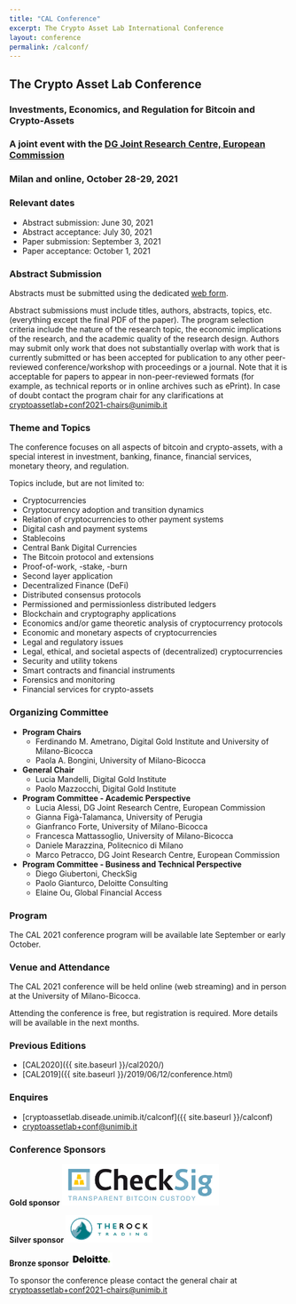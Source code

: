 ```yaml
---
title: "CAL Conference"
excerpt: The Crypto Asset Lab International Conference
layout: conference
permalink: /calconf/
---
```


<!--
[![CAL2020](/img/cal2020/CAL2020_call_for_paper_JRCV2.jpg){:class="img-responsive"}]({{ site.baseurl }}/cal2020/)

<a href="https://twitter.com/CryptoAssetLab/status/1288498668891525125">
  <img src="/img/cal2020/twitter.png" width="30" height="30%">
</a>
<a href="https://www.linkedin.com/events/6694264839734382592">
  <img src="/img/cal2020/LinkedIn.png" width="30" height="30%">
</a>
<a href="https://www.facebook.com/events/227957534980496">
  <img src="/img/cal2020/facebook.png" width="30" height="30%">
</a>
<a href="https://inomics.com/conference/2nd-crypto-asset-lab-conference-1478634">
  <img src="/img/cal2020/inomics.jpg" width="100" height="100%">
</a>
<a href="https://www.eventbrite.com/e/the-2nd-crypto-asset-lab-conference-tickets-114668123444">
  <img src="/img/cal2020/eventbrite.png" 
  width="30" height="30%">
</a>
<a href="https://www.eventbrite.com/e/the-2nd-crypto-asset-lab-conference-registration-114668123444" class="btn btn-primary btn-xl" text-align="right">Free Registration</a>
-->

## __The Crypto Asset Lab Conference__

### Investments, Economics, and Regulation for Bitcoin and Crypto-Assets

### A joint event with the [DG Joint Research Centre, European Commission](https://ec.europa.eu/knowledge4policy/organisation/jrc-joint-research-centre_en)

### Milan and online, October 28-29, 2021

### Relevant dates

* Abstract submission: June 30, 2021
* Abstract acceptance: July 30, 2021
* Paper submission: September 3, 2021
* Paper acceptance: October 1, 2021

### Abstract Submission

Abstracts must be submitted using the dedicated
[web form](https://forms.gle/r8GFncNuSgjqWbEn7).

Abstract submissions must include titles, authors, abstracts,
topics, etc.
(everything except the final PDF of the paper).
The program selection criteria include
the nature of the research topic, the economic implications
of the research, and the academic quality of the research design.
Authors may submit only work that does not substantially overlap
with work that is currently submitted or has been accepted for
publication to any other peer-reviewed conference/workshop with
proceedings or a journal. Note that it is acceptable
for papers to appear in non-peer-reviewed formats
(for example, as technical reports or in online archives such as ePrint).
In case of doubt contact the program chair for any clarifications at
[cryptoassetlab+conf2021-chairs@unimib.it](mailto:cryptoassetlab+conf2021-chairs@unimib.it)

### Theme and Topics

The conference focuses on all aspects of bitcoin and crypto-assets,
with a special interest in investment, banking, finance, financial services, monetary theory, and regulation.

<!--Empirical works, fundamental theory approaches, and real-world case studies are all encouraged, with interdisciplinary efforts being particularly appreciated.-->

Topics include, but are not limited to:

* Cryptocurrencies
* Cryptocurrency adoption and transition dynamics
* Relation of cryptocurrencies to other payment systems
* Digital cash and payment systems
* Stablecoins
* Central Bank Digital Currencies
* The Bitcoin protocol and extensions
* Proof-of-work, -stake, -burn
* Second layer application
* Decentralized Finance (DeFi)
* Distributed consensus protocols
* Permissioned and permissionless distributed ledgers
* Blockchain and cryptography applications
* Economics and/or game theoretic analysis of cryptocurrency protocols
* Economic and monetary aspects of cryptocurrencies
* Legal and regulatory issues
* Legal, ethical, and societal aspects of (decentralized) cryptocurrencies
* Security and utility tokens
* Smart contracts and financial instruments
* Forensics and monitoring
* Financial services for crypto-assets

### Organizing Committee

* __Program Chairs__
  * Ferdinando M. Ametrano, Digital Gold Institute and University of Milano-Bicocca
  * Paola A. Bongini, University of Milano-Bicocca
* __General Chair__
  * Lucia Mandelli, Digital Gold Institute
  * Paolo Mazzocchi, Digital Gold Institute
* __Program Committee - Academic Perspective__
  * Lucia Alessi, DG Joint Research Centre, European Commission
  * Gianna Figà-Talamanca, University of Perugia
  * Gianfranco Forte, University of Milano-Bicocca
  * Francesca Mattassoglio, University of Milano-Bicocca
  * Daniele Marazzina, Politecnico di Milano
  * Marco Petracco, DG Joint Research Centre, European Commission
* __Program Committee - Business and Technical Perspective__
  * Diego Giubertoni, CheckSig
  * Paolo Gianturco, Deloitte Consulting
  * Elaine Ou, Global Financial Access

<!--
  * Filippo Annunziata, Bocconi University (TBC)
  * Fabio Bellini, University of Milano-Bicocca (TBC)
  * Luca Fantacci, Bocconi University (TBC)
  * Paolo Giudici, University of Pavia (TBC)
  * Andrea Perrone, Università Cattolica del Sacro Cuore (TBC)
  * Antonella Sciarrone Alibrandi, Università Cattolica del Sacro Cuore

  * Riccardo Casatta, Blockstream (TBC)
  * Gregorio De Felice, Intesa Sanpaolo (TBC)
-->

### Program

The CAL 2021 conference program will be available late September or early October.
<!--
The CAL 2021 conference program is available at the [dedicated page]({{ site.baseurl }}/cal2021/)
-->

### Venue and Attendance

The CAL 2021 conference will be held online (web streaming)
and in person at the University of Milano-Bicocca.

Attending the conference is free, but registration is required.
More details will be available in the next months.
<!--
Registration and ticketing on [eventbrite's conference page](https://www.eventbrite.com/e/the-2nd-crypto-asset-lab-conference-registration-114668123444)
-->

### Previous Editions

* [CAL2020]({{ site.baseurl }}/cal2020/)
* [CAL2019]({{ site.baseurl }}/2019/06/12/conference.html)

### Enquires

* [cryptoassetlab.diseade.unimib.it/calconf]({{ site.baseurl }}/calconf)
* [cryptoassetlab+conf@unimib.it](mailto:cryptoassetlab+conf@unimib.it)

### Conference Sponsors

**Gold sponsor** [<img src="/img/cal2020/CheckSig-logo-transparent.png" height="75">](http://checksig.io)

**Silver sponsor** [<img src="/img/cal2020/trt-logo.png" height="50">](http://www.therocktrading.com/en/)

**Bronze sponsor** [<img src="/img/cal2020/deloitte-logo.png" height="25">](http://www2.deloitte.com/it)

To sponsor the conference please contact the general chair at
[cryptoassetlab+conf2021-chairs@unimib.it](mailto:cryptoassetlab+conf2021-chairs@unimib.it)
